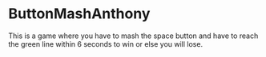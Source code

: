 # ButtonMashAnthony

This is a game where you have to mash the space button and have to reach the green line within 6 seconds to win or else you will lose.